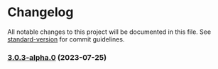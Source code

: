 # Changelog

All notable changes to this project will be documented in this file. See [standard-version](https://github.com/conventional-changelog/standard-version) for commit guidelines.

### [3.0.3-alpha.0](https://github.com/imagine10255/bear-react-datepicker/compare/v3.0.2...v3.0.3-alpha.0) (2023-07-25)
